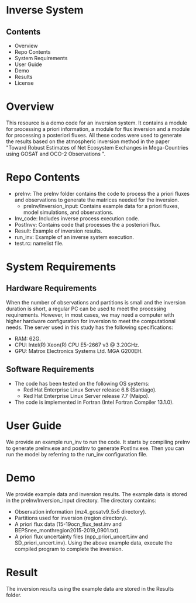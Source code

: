 # Inverse System
## Contents
* Overview
* Repo Contents
* System Requirements
* User Guide
* Demo
* Results
* License
# Overview
This resource is a demo code for an inversion system. It contains a module for processing a priori information, a module for flux inversion and a module for processing a posteriori fluxes. All these codes were used to generate the results based on the atmospheric inversion method in the paper "Toward Robust Estimates of Net Ecosystem Exchanges in Mega-Countries using GOSAT and OCO-2 Observations ".
# Repo Contents
* preInv: The preInv folder contains the code to process the a priori fluxes and observations to generate the matrices needed for the inversion.
  * preInv/Inversion_input: Contains example data for a priori fluxes, model simulations, and observations.
* Inv_code: Includes inverse process execution code.
* PostInvv: Contains code that processes the a posteriori flux.
* Result: Example of inversion results.
* run_inv: Example of an inverse system execution.
* test.rc: namelist file.
# System Requirements
## Hardware Requirements
When the number of observations and partitions is small and the inversion duration is short, a regular PC can be used to meet the processing requirements. However, in most cases, we may need a computer with higher hardware configuration for inversion to meet the computational needs. The server used in this study has the following specifications:
* RAM: 62G.
* CPU: Intel(R) Xeon(R) CPU E5-2667 v3 @ 3.20GHz.
* GPU: Matrox Electronics Systems Ltd. MGA G200EH.
## Software Requirements
* The code has been tested on the following OS systems:
  * Red Hat Enterprise Linux Server release 6.8 (Santiago).
  * Red Hat Enterprise Linux Server release 7.7 (Maipo).
* The code is implemented in Fortran (Intel Fortran Compiler 13.1.0).
# User Guide
We provide an example run_inv to run the code. It starts by compiling preInv to generate preInv.exe and postInv to generate PostInv.exe. Then you can run the model by referring to the run_inv configuration file.
# Demo
We provide example data and inversion results. The example data is stored in the preInv/Inversion_input directory. The directory contains:
* Observation information (mz4_gosatv9_5x5 directory).
* Partitions used for inversion (region directory).
* A priori flux data (15-19ocn_flux_test.inv and BEPSnee_monthregion2015-2019_0901.txt).
* A priori flux uncertainty files (npp_priori_uncert.inv and SD_priori_uncert.inv).
Using the above example data, execute the compiled program to complete the inversion.
# Result
The inversion results using the example data are stored in the Results folder.



